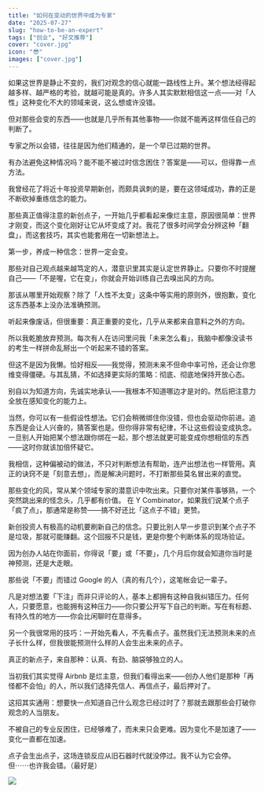 ```yaml
---
title: "如何在变动的世界中成为专家"
date: "2025-07-27"
slug: "how-to-be-an-expert"
tags: ["创业", "好文推荐"]
cover: "cover.jpg"
icon: "😎"
images: ["cover.jpg"]
---
```

如果这世界是静止不变的，我们对观念的信心就能一路线性上升。某个想法经得起越多样、越严格的考验，就越可能是真的。许多人其实默默相信这一点——对「人性」这种变化不大的领域来说，这么想或许没错。



但对那些会变的东西——也就是几乎所有其他事物——你就不能再这样信任自己的判断了。



专家之所以会错，往往是因为他们精通的，是一个早已过期的世界。



有办法避免这种情况吗？能不能不被过时信念困住？答案是——可以，但得靠一点方法。



我曾经花了将近十年投资早期新创，而颇具讽刺的是，要在这领域成功，靠的正是不断砍掉重练信念的能力。



那些真正值得注意的新创点子，一开始几乎都看起来像烂主意，原因很简单：世界才刚变，而这个变化刚好让它从坏变成了对。我花了很多时间学会分辨这种「翻盘」，而这套技巧，其实也能套用在一切新想法上。



第一步，养成一种信念：世界一定会变。



那些对自己观点越来越笃定的人，潜意识里其实是认定世界静止。只要你不时提醒自己——「不是喔，它在变」，你就会开始训练自己去嗅出风的方向。



那该从哪里开始观察？除了「人性不太变」这条中等实用的原则外，很抱歉，变化这东西基本上没办法准确预测。



听起来像废话，但很重要：真正重要的变化，几乎从来都来自意料之外的方向。



所以我乾脆放弃预测。每次有人在访问里问我「未来怎么看」，我脑中都像没读书的考生一样拼命乱掰出一个听起来不错的答案。



但这不是因为我懒。恰好相反——我觉得，预测未来不但命中率可怜，还会让你思维变得僵硬。与其乱猜，不如选择更实际的策略：彻底、彻底地保持开放心态。



别自以为知道方向，先诚实地承认——我根本不知道哪边才是对的。然后把注意力全放在感知变化的能力上。



当然，你可以有一些假设性想法。它们会稍微绑住你没错，但也会驱动你前进。追东西是会让人兴奋的，猜答案也是。但你得非常有纪律，不让这些假设变成执念。
一旦别人开始把某个想法跟你绑在一起，那个想法就更可能变成你想相信的东西——这时你就该加倍怀疑它。



我相信，这种偏被动的做法，不只对判断想法有帮助，连产出想法也一样管用。真正的诀窍不是「刻意去想」，而是解决问题时，不打断那些莫名冒出来的直觉。



那些变化的风，常从某个领域专家的潜意识中吹出来。只要你对某件事够熟，一个突然跳出来的怪念头，几乎都有价值。
在 Y Combinator，如果我们说某个点子「疯了点」，那通常是称赞——搞不好还比「这点子不错」更赞。



新创投资人有极高的动机要刷新自己的信念。只要比别人早一步意识到某个点子不是垃圾，那就可能赚翻。这个回报不只是钱，更是你整个判断体系的现场验证。



因为创办人站在你面前，你得说「要」或「不要」，几个月后你就会知道你当时是神预测，还是大走眼。



那些说「不要」而错过 Google 的人（真的有几个），这笔帐会记一辈子。



凡是对想法要「下注」而非只评论的人，基本上都拥有这种自我纠错压力。任何人，只要愿意，也能拥有这种压力——你只要公开写下自己的判断。写在有标题、有持久性的地方——你会比闲聊时在意得多。



另一个我很常用的技巧：一开始先看人，不先看点子。虽然我们无法预测未来的点子长什么样，但我很能预测什么样的人会生出未来的点子。



真正的新点子，来自那种：认真、有劲、脑袋够独立的人。



当初我们其实觉得 Airbnb 是烂主意，但我们看得出来——创办人他们是那种「再怪都不会怕」的人，所以我们选择先信人、再信点子，最后押对了。



这招其实通用：想要快一点知道自己什么观念已经过时了？那就去跟那些会打破你观念的人当朋友。



不被自己的专业反困住，已经够难了，而未来只会更难。因为变化不是加速了——变化一直都在加速。



点子会生出点子，这场连锁反应从旧石器时代就没停过。我不认为它会停。
但⋯⋯也许我会错。（最好是）




![](https://prod-files-secure.s3.us-west-2.amazonaws.com/112d0858-5090-4d34-a606-b75eb8d65fd2/46476355-9cf3-4e99-9b7a-3531bc426380/1000202064.png?X-Amz-Algorithm=AWS4-HMAC-SHA256&X-Amz-Content-Sha256=UNSIGNED-PAYLOAD&X-Amz-Credential=ASIAZI2LB46676GYIRQU%2F20250829%2Fus-west-2%2Fs3%2Faws4_request&X-Amz-Date=20250829T010034Z&X-Amz-Expires=3600&X-Amz-Security-Token=IQoJb3JpZ2luX2VjEFkaCXVzLXdlc3QtMiJGMEQCIC6xjUsU6WipZO8VE2ru1iTDwB2RjeqgzSjq0%2FWCFpCSAiAMJ5ZEnTx39pHEZGv%2F5CaIivqaRJUbigpFHFhbltLxpSqIBAiy%2F%2F%2F%2F%2F%2F%2F%2F%2F%2F8BEAAaDDYzNzQyMzE4MzgwNSIMwdGHdBlh3oEpklCyKtwDLNcbo7Hnt6N8uHFJBoemFAgU5t%2BZRmAZ8bvo7NJEaAbkzJLH4lP4E%2Bffm0dRWDzcacMkLXHtf%2F554ZAGP%2BlAMGxWr50ajGE96lcL49S7ov4SNfgQutkpGIXLuIAJ8GJK1XDyWphnH4ZYsvoHPC%2FLRQflIqMcgwuj0VsifCIivUXQloYaPsj%2BXaCgRCM5AvJkH%2ByqTIjKseF5F8RBgRhJn4obPKYfyIywte6A6xIDtjCUeP7V0qOopLpTIETAM9L6XJ953BNGEaYSEbjeXYoqmquomLq7hHc7nfo5xVx1M5xxC5R38tWqyn9Ug%2BFZiszcUnNKh0qaFx31tN9SkRXpq9wmGeqLdU7SH%2BW7dIk7U8qiUXcblydMowdRie7X0ZAWzXRcbCqRE%2FZPt0%2B%2BWdLr8H%2FBkOrrwQSoOIMuuAYP5ZIoYANFwkBc2ru3gucNqMQ5Jj8riaBYF8QCxkVnWnQoaqUMvYXHBwjAHpCQPvEscuc4Ybyg1sMUrWM6b4TebxOf0p7ZUDXC47oQw%2F7aKDaEvOVWo%2FeCsPesXmvcv3cJK95a%2BHj%2BVaWtNsVim9U2zR%2B1yO%2B1KrwWmvxcHSkGh46eVtptNHfeSe3Qh15urWvyzxKDF8AG2P6r5%2B9g%2FnUwuvLDxQY6pgHi%2BVoDgqU48jRjz%2BanF%2F5xA9pzL%2Bauf2rHxIwADOCrWy84INMVQ7yFogbmLvvw1QO6r4x%2BCvGYFP9XI5dpk2tD3GZEXYvNwQJ5sHV73SUTDNupOAnmbqyj1S7M6mS7381bA2uBA5KO6quYQPVCtmsZquFcHmCD4%2F9X1i73%2BqFtz%2F6hWNzqjKD2XtmOL1ubx85ywLO4w7UrB99%2BuxJsAs8ErcGbRel6&X-Amz-Signature=4046cdb44a439382cd8c5507dc1d1be3e9a06491ac6aeb63a34b679ce9d099c5&X-Amz-SignedHeaders=host&x-amz-checksum-mode=ENABLED&x-id=GetObject)


